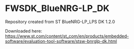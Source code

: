 # FWSDK_BlueNRG-LP_DK
Repository created from ST BlueNRG-LP_LPS DK 1.2.0

Downloaded here:
https://www.st.com/content/st_com/en/products/embedded-software/evaluation-tool-software/stsw-bnrglp-dk.html
